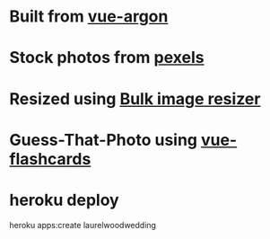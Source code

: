 # Built from [vue-argon](https://www.creative-tim.com/product/vue-argon-design-system)
# Stock photos from [pexels](https://www.pexels.com/)
# Resized using [Bulk image resizer](https://www.birme.net/)
# Guess-That-Photo using [vue-flashcards](https://github.com/cuduy197/vue-flashcard)

# heroku deploy
heroku apps:create laurelwoodwedding
